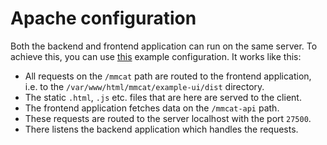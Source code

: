 # Apache configuration

Both the backend and frontend application can run on the same server. To achieve this, you can use [this](apache-example.conf) example configuration. It works like this:
- All requests on the `/mmcat` path are routed to the frontend application, i.e. to the `/var/www/html/mmcat/example-ui/dist` directory.
- The static `.html`, `.js` etc. files that are here are served to the client.
- The frontend application fetches data on the `/mmcat-api` path.
- These requests are routed to the server localhost with the port `27500`.
- There listens the backend application which handles the requests.

